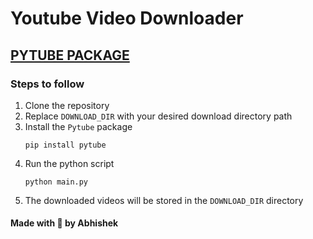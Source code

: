 # Youtube Video Downloader

## [PYTUBE PACKAGE](https://pypi.org/project/pytube/)

### Steps to follow

1. Clone the repository
2. Replace `DOWNLOAD_DIR` with your desired download directory path
3. Install the `Pytube` package
   ```
   pip install pytube
   ```
4. Run the python script
   ```
   python main.py
   ```
5. The downloaded videos will be stored in the `DOWNLOAD_DIR` directory

#### Made with 🤍 by Abhishek
